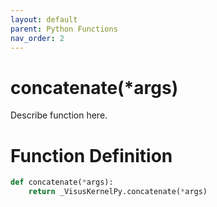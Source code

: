 ```yaml
---
layout: default
parent: Python Functions
nav_order: 2
---
```


# concatenate(*args)

Describe function here.

# Function Definition

```python
def concatenate(*args):
    return _VisusKernelPy.concatenate(*args)
```